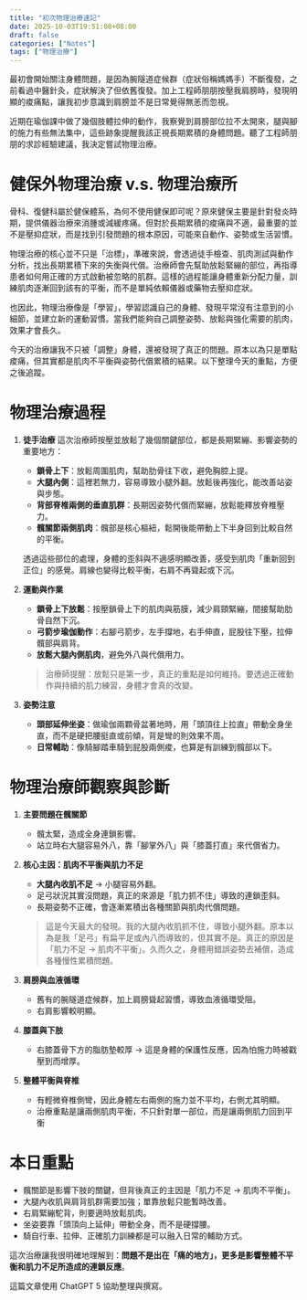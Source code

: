 ```yaml
---
title: "初次物理治療速記"
date: 2025-10-03T19:51:08+08:00
draft: false
categories: ["Notes"]
tags: ["物理治療"]
---
```


最初會開始關注身體問題，是因為腕隧道症候群（症狀俗稱媽媽手）不斷復發，之前看過中醫針灸，症狀解決了但依舊復發。加上工程師朋朋按壓我肩膀時，發現明顯的痠痛點，讓我初步意識到肩膀並不是日常覺得無恙而忽視。

<!--more-->

近期在瑜伽課中做了幾個肢體拉伸的動作，我察覺到肩膀部位拉不太開來，腿與腳的施力有些無法集中，這些跡象提醒我該正視長期累積的身體問題。聽了工程師朋朋的求診經驗建議，我決定嘗試物理治療。

# 健保外物理治療 v.s. 物理治療所

骨科、復健科屬於健保體系，為何不使用健保即可呢？原來健保主要是針對發炎時期，提供儀器治療來消腫或減緩疼痛。但對於長期累積的痠痛與不適，最重要的並不是壓抑症狀，而是找到引發問題的根本原因，可能來自動作、姿勢或生活習慣。

物理治療的核心並不只是「治標」，準確來說，會透過徒手檢查、肌肉測試與動作分析，找出長期累積下來的失衡與代償。治療師會先幫助放鬆緊繃的部位，再指導患者如何用正確的方式啟動被忽略的肌群。這樣的過程能讓身體重新分配力量，訓練肌肉逐漸回到該有的平衡，而不是單純依賴儀器或藥物去壓抑症狀。

也因此，物理治療像是「學習」，學習認識自己的身體、發現平常沒有注意到的小細節，並建立新的運動習慣。當我們能夠自己調整姿勢、放鬆與強化需要的肌肉，效果才會長久。

今天的治療讓我不只被「調整」身體，還被發現了真正的問題。原本以為只是單點痠痛，但其實都是肌肉不平衡與姿勢代償累積的結果。以下整理今天的重點，方便之後追蹤。

# 物理治療過程

1. **徒手治療**
    這次治療師按壓並放鬆了幾個關鍵部位，都是長期緊繃、影響姿勢的重要地方：

    * **鎖骨上下**：放鬆周圍肌肉，幫助肋骨往下收，避免胸腔上提。
    * **大腿內側**：這裡若無力，容易導致小腿外翻。放鬆後再強化，能改善站姿與步態。
    * **背部脊椎兩側的垂直肌群**：長期因姿勢代償而緊繃，放鬆能釋放脊椎壓力。
    * **髖關節兩側肌肉**：髖部是核心樞紐，鬆開後能帶動上下半身回到比較自然的平衡。

    透過這些部位的處理，身體的歪斜與不適感明顯改善，感受到肌肉「重新回到正位」的感覺。肩線也變得比較平衡，右肩不再聳起或下沉。

2. **運動與作業**

    * **鎖骨上下放鬆**：按壓鎖骨上下的肌肉與筋膜，減少肩頸緊繃，間接幫助肋骨自然下沉。
    * **弓箭步瑜伽動作**：右腳弓箭步，左手撐地，右手伸直，屁股往下壓，拉伸髖部與肩背。
    * **放鬆大腿內側肌肉**，避免外八與代償用力。

    > 治療師提醒：放鬆只是第一步，真正的重點是如何維持。要透過正確動作與持續的肌力練習，身體才會真的改變。


3. **姿勢注意**

    * **頭部延伸坐姿**：做瑜伽兩顆骨盆著地時，用「頭頂往上拉直」帶動全身坐直，而不是硬把腰挺直或前傾，背是彎的則效果不周。
    * **日常輔助**：像騎腳踏車騎到屁股兩側痠，也算是有訓練到髖部以下。

# 物理治療師觀察與診斷

1. **主要問題在髖關節**

    * 髖太緊，造成全身連鎖影響。
    * 站立時右大腿容易外八，靠「腳掌外八」與「膝蓋打直」來代償省力。

2. **核心主因：肌肉不平衡與肌力不足**

    * **大腿內收肌不足** → 小腿容易外翻。
    * 足弓狀況其實沒問題，真正的來源是「肌力抓不住」導致的連鎖歪斜。
    * 長期姿勢不正確，會逐漸累積出各種關節與肌肉代償問題。
    
    > 這是今天最大的發現。我的大腿內收肌抓不住，導致小腿外翻。原本以為是我「足弓」有扁平足或內八而導致的，但其實不是。真正的原因是「肌力不足 → 肌肉不平衡」。久而久之，身體用錯誤姿勢去補償，造成各種慢性累積問題。

3. **肩膀與血液循環**

    * 舊有的腕隧道症候群，加上肩膀聳起習慣，導致血液循環受阻。
    * 右肩影響較明顯。

4. **膝蓋與下肢**

    * 右膝蓋骨下方的脂肪墊較厚 → 這是身體的保護性反應，因為怕施力時被戳壓到而增厚。

5. **整體平衡與脊椎**

    * 有輕微脊椎側彎，因此身體左右兩側的施力並不平均，右側尤其明顯。
    * 治療重點是讓兩側肌肉平衡，不只針對單一部位，而是讓兩側肌力回到平衡

# 本日重點

  * 髖關節是影響下肢的關鍵，但背後真正的主因是「肌力不足 → 肌肉不平衡」。
  * 大腿內收肌與肩背肌群需要加強；單靠放鬆只能暫時改善。
  * 右肩緊繃駝背，則要適時放鬆肌肉。
  * 坐姿要靠「頭頂向上延伸」帶動全身，而不是硬撐腰。
  * 騎自行車、拉伸、正確肌力訓練都是可以融入日常的輔助方式。

這次治療讓我很明確地理解到：**問題不是出在「痛的地方」，更多是影響整體不平衡和肌力不足所造成的連鎖反應**。

這篇文章使用 ChatGPT 5 協助整理與撰寫。